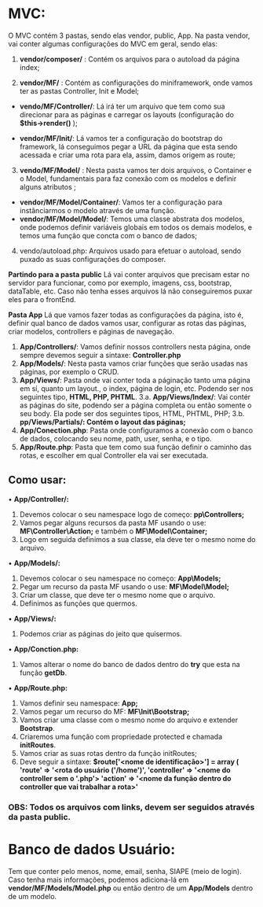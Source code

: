 <h1>MVC:</h1>

O MVC contém 3 pastas, sendo elas vendor, public, App. Na pasta vendor, vai conter algumas configurações do MVC em geral, sendo elas:

1. <b>vendor/composer/</b> : Contém os arquivos para o autoload da página index;

2. <b>vendor/MF/</b> : Contém as configurações do miniframework, onde vamos ter as pastas Controller, Init e Model;

* <b>vendo/MF/Controller/</b>: Lá irá ter um arquivo que tem como sua direcionar para as páginas e carregar os layouts (configuração do <b>$this->render()</b> );

* <b>vendor/MF/Init/</b>: Lá vamos ter a configuração do bootstrap do framework, lá conseguimos pegar a URL da página que esta sendo acessada e criar uma rota para ela, assim, damos origem as route; 
3. <b>vendo/MF/Model/</b> : Nesta pasta vamos ter dois arquivos, o Container e o Model, fundamentais para faz conexão com os modelos e definir alguns atributos ;
* <b>vendor/MF/Model/Container/</b>: Vamos ter a configuração para instânciarmos o modelo através de uma função.
* <b>vendor/MF/Model/Model/</b>: Temos uma classe abstrata dos modelos, onde podemos definir variáveis globais em todos os demais modelos, e temos uma função que concta com o banco de dados;
4.  vendo/autoload.php: Arquivos usado para efetuar o autoload, sendo puxado as suas configurações do composer.

<b>Partindo para a pasta public</b>
Lá vai conter arquivos que precisam estar no servidor para funcionar, como por exemplo, imagens, css, bootstrap, dataTable, etc. Caso não tenha esses arquivos lá não conseguiremos puxar eles para o frontEnd.

<b>Pasta App</b>
Lá que vamos fazer todas as configurações da página, isto é, definir qual  banco de dados vamos usar, configurar as rotas das páginas, criar modelos, controllers e páginas de navegação.
1. <b>App/Controllers/</b>: Vamos definir nossos controllers nesta página, onde sempre devemos seguir a sintaxe:
	<b><nome do controller>Controller.php</b>
2. <b>App/Models/</b>: Nesta pasta vamos criar funções que serão usadas nas páginas, por exemplo o CRUD.
3. <b>App/Views/</b>: Pasta onde vai conter toda a páginação tanto uma página em sí, quanto um layout., o index, página de login, etc. Podendo ser nos seguintes tipo, <b>HTML, PHP, PHTML</b>.
3.a. <b>App/Views/Index/</b>: Vai contér as páginas do site, podendo ser a página completa ou 	então somente o seu body. Ela pode ser dos seguintes tipos, HTML, PHTML, PHP;
3.b. <b>pp/Views/Partials/: Contém o layout das páginas;</b>
4. <b>App/Conection.php</b>: Pasta onde configuramos a conexão com o banco de dados, colocando seu nome, path, user, senha, e  o tipo.
5. <b>App/Route.php</b>: Pasta que tem como sua função definir o caminho das rotas, e escolher em qual Controller ela vai ser executada.

<h2><b>Como usar:</b></h2>

• <b>App/Controller/:</b>
1.	Devemos colocar o seu namespace logo de começo: <b>pp\Controllers;</b>
2.	Vamos pegar alguns recursos da pasta MF usando o use: <b>MF\Controller\Action;</b> e também o <b>MF\Model\Container;</b>
3.	Logo em seguida definimos a sua classe, ela deve ter o mesmo nome do arquivo.

• <b>App/Models/:</b>
1.	Devemos colocar o seu namespace no começo: <b>App\Models;</b>
2.	Pegar um recurso da pasta MF usando o use: <b>MF\Model\Model;</b>
3.	Criar um classe, que deve ter o mesmo nome que o arquivo.
4.	Definimos as funções que quermos.

• <b>App/Views/:</b>
1.	Podemos criar as páginas do jeito que quisermos.

• <b>App/Conction.php:</b>
1.	Vamos alterar o nome do banco de dados dentro do <b>try</b> que esta na função <b>getDb</b>.

• <b>App/Route.php:</b>
1.	Vamos definir seu namespace: <b>App;</b>
2.	Vamos pegar um recurso do MF: <b>MF\Init\Bootstrap;</b>
3.	Vamos criar uma classe com o mesmo nome do arquivo e extender <b>Bootstrap</b>.
4.	Criaremos uma função com propriedade protected e chamada <b>initRoutes</b>.
5.	Vamos criar as suas rotas dentro da função initRoutes;
6.	Deve seguir a sintaxe:
	<b>$route['<nome de identificação>'] = array (
	'route' => '<rota do usuário ('/home')', 
	'controller' => '<nome do controller sem o '.php'>
	'action' => '<nome da função dentro do controller que vai trabalhar a rota>'</b>

<h3><strong>OBS:</strong> Todos os arquivos com links, devem ser seguidos através da pasta public.</h3>

<h1>Banco de dados Usuário:</h1>
Tem que conter pelo menos, nome, email, senha, SIAPE (meio de login). Caso tenha mais informações, podemos adiciona-lá em <b>vendor/MF/Models/Model.php</b> ou então dentro de um <b>App/Models</b> dentro de um modelo.
